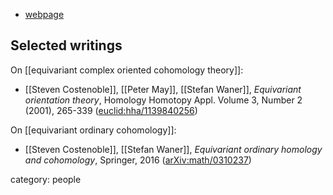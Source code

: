 
* [webpage](http://people.hofstra.edu/steven_r_costenoble/)

## Selected writings

On [[equivariant complex oriented cohomology theory]]:

* [[Steven Costenoble]], [[Peter May]], [[Stefan Waner]], _Equivariant orientation theory_, Homology Homotopy Appl.
Volume 3, Number 2 (2001), 265-339 ([euclid:hha/1139840256](https://projecteuclid.org/euclid.hha/1139840256))




On [[equivariant ordinary cohomology]]:


* [[Steven Costenoble]], [[Stefan Waner]], _Equivariant ordinary homology and cohomology_, Springer, 2016 ([arXiv:math/0310237](https://arxiv.org/abs/math/0310237))





category: people

